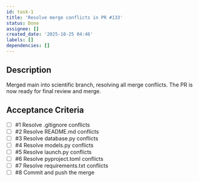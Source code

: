 ```yaml
---
id: task-1
title: 'Resolve merge conflicts in PR #133'
status: Done
assignee: []
created_date: '2025-10-25 04:46'
labels: []
dependencies: []
---
```


## Description

<!-- SECTION:DESCRIPTION:BEGIN -->
Merged main into scientific branch, resolving all merge conflicts. The PR is now ready for final review and merge.
<!-- SECTION:DESCRIPTION:END -->

## Acceptance Criteria
<!-- AC:BEGIN -->
- [ ] #1 Resolve .gitignore conflicts
- [ ] #2 Resolve README.md conflicts
- [ ] #3 Resolve database.py conflicts
- [ ] #4 Resolve models.py conflicts
- [ ] #5 Resolve launch.py conflicts
- [ ] #6 Resolve pyproject.toml conflicts
- [ ] #7 Resolve requirements.txt conflicts
- [ ] #8 Commit and push the merge
<!-- AC:END -->
